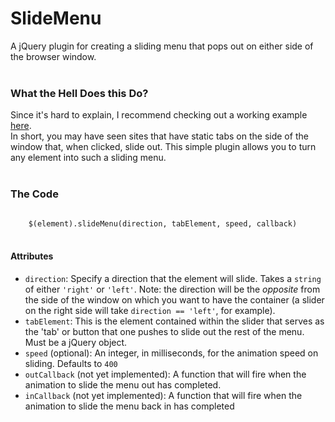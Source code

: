 <h1>SlideMenu</h1>
A jQuery plugin for creating a sliding menu that pops out on either side of the browser window.
<br/>
<br/>
<h3>What the Hell Does this Do?</h3>
Since it's hard to explain, I recommend checking out a working example <a href="http://backyardsnotbarnyards.org/" target="_blank">here</a>.
<br/>
In short, you may have seen sites that have static tabs on the side of the window that, when clicked, slide out. This simple plugin allows you to turn any element into such a sliding menu.
<br/>
<br/>
<h3>The Code</h3>
<code>
	$(element).slideMenu(direction, tabElement, speed, callback)
</code>
<br/>
<h4>Attributes</h4>
<ul>
	<li><code>direction</code>: Specify a direction that the element will slide. Takes a <code>string</code> of either <code>'right'</code> or <code>'left'</code>. Note: the direction will be the <em>opposite</em> from the side of the window on which you want to have the container (a slider on the right side will take <code>direction == 'left'</code>, for example).</li>
	<li><code>tabElement</code>: This is the element contained within the slider that serves as the 'tab' or button that one pushes to slide out the rest of the menu. Must be a jQuery object.</li>
	<li><code>speed</code> (optional): An integer, in milliseconds, for the animation speed on sliding. Defaults to <code>400</code></li>
	<li><code>outCallback</code> (not yet implemented): A function that will fire when the animation to slide the menu out has completed.</li>
	<li><code>inCallback</code> (not yet implemented): A function that will fire when the animation to slide the menu back in has completed</li>
</ul>
<br/>
<br/>
<br/>	
